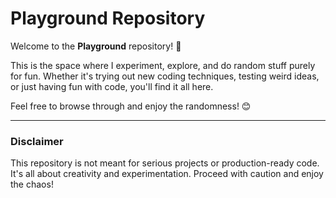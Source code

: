 # Playground Repository

Welcome to the **Playground** repository! 🎉

This is the space where I experiment, explore, and do random stuff purely for fun. Whether it's trying out new coding techniques, testing weird ideas, or just having fun with code, you'll find it all here.

Feel free to browse through and enjoy the randomness! 😊

---

### Disclaimer
This repository is not meant for serious projects or production-ready code. It's all about creativity and experimentation. Proceed with caution and enjoy the chaos!

